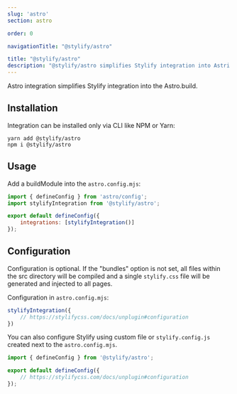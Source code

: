```yaml
---
slug: 'astro'
section: astro

order: 0

navigationTitle: "@stylify/astro"

title: "@stylify/astro"
description: "@stylify/astro simplifies Stylify integration into Astri.build."
---
```


Astro integration simplifies Stylify integration into the Astro.build.

## Installation

Integration can be installed only via CLI like NPM or Yarn:
```
yarn add @stylify/astro
npm i @stylify/astro
```

## Usage

Add a buildModule into the `astro.config.mjs`:

```js
import { defineConfig } from 'astro/config';
import stylifyIntegration from '@stylify/astro';

export default defineConfig({
	integrations: [stylifyIntegration()]
});
```

## Configuration

Configuration is optional. If the "bundles" option is not set, all files within the src directory will be compiled and a single `stylify.css` file will be generated and injected to all pages.

Configuration in `astro.config.mjs`:
```js
stylifyIntegration({
	// https://stylifycss.com/docs/unplugin#configuration
})
```

You can also configure Stylify using custom file or `stylify.config.js` created next to the `astro.config.mjs`.

```js
import { defineConfig } from '@stylify/astro';

export default defineConfig({
	// https://stylifycss.com/docs/unplugin#configuration
});
```
